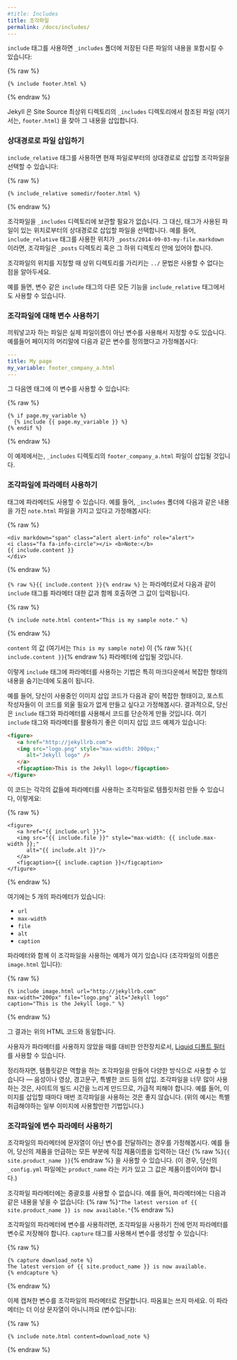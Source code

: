 ```yaml
---
#title: Includes
title: 조각파일
permalink: /docs/includes/
---
```


<!--
The `include` tag allows you to include the content from another file stored in the `_includes` folder:
-->
`include` 태그를 사용하면 `_includes` 폴더에 저장된 다른 파일의 내용을 포함시킬 수 있습니다:

{% raw %}
```liquid
{% include footer.html %}
```
{% endraw %}

<!--
Jekyll will look for the referenced file (in this case, `footer.html`) in the `_includes` directory at the root of your source directory and insert its contents.
-->
Jekyll 은 Site Source 최상위 디렉토리의 `_includes` 디렉토리에서 참조된 파일 (여기서는, `footer.html`) 을 찾아 그 내용을 삽입합니다.

<!--
### Including files relative to another file
-->
### 상대경로로 파일 삽입하기

<!--
You can choose to include file fragments relative to the current file by using the `include_relative` tag:
-->
`include_relative` 태그를 사용하면 현재 파일로부터의 상대경로로 삽입할 조각파일을 선택할 수 있습니다:

{% raw %}
```liquid
{% include_relative somedir/footer.html %}
```
{% endraw %}

<!--
You won't need to place your included content within the `_includes` directory. Instead,
the inclusion is specifically relative to the file where the tag is being used. For example,
if `_posts/2014-09-03-my-file.markdown` uses the `include_relative` tag, the included file
must be within the `_posts` directory or one of its subdirectories.
-->
조각파일을 `_includes` 디렉토리에 보관할 필요가 없습니다. 그 대신, 태그가 사용된 파일이
있는 위치로부터의 상대경로로 삽입할 파일을 선택합니다. 예를 들어, `include_relative` 태그를
사용한 위치가 `_posts/2014-09-03-my-file.markdown` 이라면, 조각파일은 `_posts` 디렉토리
혹은 그 하위 디렉토리 안에 있어야 합니다.

<!--
Note that you cannot use the `../` syntax to specify an include location that refers to a higher-level directory.
-->
조각파일의 위치를 지정할 때 상위 디렉토리를 가리키는 `../` 문법은 사용할 수 없다는 점을 알아두세요.

<!--
All the other capabilities of the `include` tag are available to the `include_relative` tag,
such as variables.
-->
예를 들면, 변수 같은 `include` 태그의 다른 모든 기능을 `include_relative` 태그에서도
사용할 수 있습니다.

<!--
### Using variables names for the include file
-->
### 조각파일에 대해 변수 사용하기

<!--
The name of the file you want to embed can be specified as a variable instead of an actual file name. For example, suppose you defined a variable in your page's front matter like this:
-->
끼워넣고자 하는 파일은 실제 파일이름이 아닌 변수를 사용해서 지정할 수도 있습니다. 예를들어 페이지의 머리말에 다음과 같은 변수를 정의했다고 가정해봅시다:

```yaml
---
title: My page
my_variable: footer_company_a.html
---
```

<!--
You could then reference that variable in your include:
-->
그 다음엔 태그에 이 변수를 사용할 수 있습니다:

{% raw %}
```liquid
{% if page.my_variable %}
  {% include {{ page.my_variable }} %}
{% endif %}
```
{% endraw %}

<!--
In this example, the include would insert the file `footer_company_a.html` from the `_includes/footer_company_a.html` directory.
-->
이 예제에서는, `_includes` 디렉토리의 `footer_company_a.html` 파일이 삽입될 것입니다.

<!--
### Passing parameters to includes
-->
### 조각파일에 파라메터 사용하기

<!--
You can also pass parameters to an include. For example, suppose you have a file called `note.html` in your `_includes` folder that contains this formatting:
-->
태그에 파라메터도 사용할 수 있습니다. 예를 들어, `_includes` 폴더에 다음과 같은 내용을 가진 `note.html` 파일을 가지고 있다고 가정해봅시다:

{% raw %}
```liquid
<div markdown="span" class="alert alert-info" role="alert">
<i class="fa fa-info-circle"></i> <b>Note:</b>
{{ include.content }}
</div>
```
{% endraw %}

<!--
The {% raw %}`{{ include.content }}`{% endraw %} is a parameter that gets populated when you call the include and specify a value for that parameter, like this:
-->
`{% raw %}{{ include.content }}{% endraw %}` 는 파라메터로서 다음과 같이 `include` 태그를 파라메터 대한 값과 함께 호출하면 그 값이 입력됩니다.

{% raw %}
```liquid
{% include note.html content="This is my sample note." %}
```
{% endraw %}

<!--
The value of `content` (which is `This is my sample note`) will be inserted into the {% raw %}`{{ include.content }}`{% endraw %} parameter.
-->
`content` 의 값 (여기서는 `This is my sample note`) 이 {% raw %}`{{ include.content }}`{% endraw %} 파라메터에 삽입될 것입니다.

<!--
Passing parameters to includes is especially helpful when you want to hide away complex formatting from your Markdown content.
-->
이렇게 `include` 태그에 파라메터를 사용하는 기법은 특히 마크다운에서 복잡한 형태의 내용을 숨기는데에 도움이 됩니다.

<!--
For example, suppose you have a special image syntax with complex formatting, and you don't want your authors to remember the complex formatting. As a result, you decide to simplify the formatting by using an include with parameters. Here's an example of the special image syntax you might want to populate with an include:
-->
예를 들어, 당신이 사용중인 이미지 삽입 코드가 다음과 같이 복잡한 형태이고, 포스트 작성자들이 이 코드를 외울 필요가 없게 만들고 싶다고 가정해봅시다. 결과적으로, 당신은 `include` 태그와 파라메터를 사용해서 코드를 단순하게 만들 것입니다. 여기 `include` 태그와 파라메터를 활용하기 좋은 이미지 삽입 코드 예제가 있습니다:

```html
<figure>
   <a href="http://jekyllrb.com">
   <img src="logo.png" style="max-width: 200px;"
      alt="Jekyll logo" />
   </a>
   <figcaption>This is the Jekyll logo</figcaption>
</figure>
```

<!--
You could templatize this content in your include and make each value available as a parameter, like this:
-->
이 코드는 각각의 값들에 파라메터를 사용하는 조각파일로 템플릿처럼 만들 수 있습니다, 이렇게요:

{% raw %}
```liquid
<figure>
   <a href="{{ include.url }}">
   <img src="{{ include.file }}" style="max-width: {{ include.max-width }};"
      alt="{{ include.alt }}"/>
   </a>
   <figcaption>{{ include.caption }}</figcaption>
</figure>
```
{% endraw %}

<!--
This include contains 5 parameters:
-->
여기에는 5 개의 파라메터가 있습니다:

* `url`
* `max-width`
* `file`
* `alt`
* `caption`

<!--
Here's an example that passes all the parameters to this include (the include file is named `image.html`):
-->
파라메터와 함께 이 조각파일을 사용하는 예제가 여기 있습니다 (조각파일의 이름은 `image.html` 입니다):

{% raw %}
```liquid
{% include image.html url="http://jekyllrb.com"
max-width="200px" file="logo.png" alt="Jekyll logo"
caption="This is the Jekyll logo." %}
```
{% endraw %}

<!--
The result is the original HTML code shown earlier.
-->
그 결과는 위의 HTML 코드와 동일합니다.

<!--
To safeguard situations where users don't supply a value for the parameter, you can use [Liquid's default filter](https://shopify.github.io/liquid/filters/default/).
-->
사용자가 파라메터를 사용하지 않았을 때를 대비한 안전장치로서, [Liquid 디폴트 필터](https://shopify.github.io/liquid/filters/default/)를 사용할 수 있습니다.

<!--
Overall, you can create includes that act as templates for a variety of uses &mdash; inserting audio or video clips, alerts, special formatting, and more. Note that you should avoid using too many includes, as this will slow down the build time of your site. For example, don't use includes every time you insert an image. (The above technique shows a use case for special images.)
-->
정리하자면, 템플릿같은 역할을 하는 조각파일을 만들어 다양한 방식으로 사용할 수 있습니다 &mdash; 음성이나 영상, 경고문구, 특별한 코드 등의 삽입. 조각파일을 너무 많이 사용하는 것은, 사이트의 빌드 시간을 느리게 만드므로, 가급적 피해야 합니다. 예를 들어, 이미지를 삽입할 때마다 매번 조각파일을 사용하는 것은 좋지 않습니다. (위의 예시는 특별취급해야하는 일부 이미지에 사용할만한 기법입니다.)

<!--
### Passing parameter variables to includes
-->
### 조각파일에 변수 파라메터 사용하기

<!--
Suppose the parameter you want to pass to the include is a variable rather than a string. For example, you might be using {% raw %}`{{ site.product_name }}`{% endraw %} to refer to every instance of your product rather than the actual hard-coded name. (In this case, your `_config.yml` file would have a key called `product_name` with a value of your product's name.)
-->
조각파일의 파라메터에 문자열이 아닌 변수를 전달하려는 경우를 가정해봅시다. 예를 들어, 당신의 제품을 언급하는 모든 부분에 직접 제품이름을 입력하는 대신 {% raw %}`{{ site.product_name }}`{% endraw %} 을 사용할 수 있습니다. (이 경우, 당신의 `_config.yml` 파일에는 `product_name` 라는 키가 있고 그 값은 제품이름이어야 합니다.)

<!--
The string you pass to your include parameter can't contain curly braces. For example, you can't pass a parameter that contains this: {% raw %}`"The latest version of {{ site.product_name }} is now available."`{% endraw %}
-->
조각파일 파라메터에는 중괄호를 사용할 수 없습니다. 예를 들어, 파라메터에는 다음과 같은 내용을 넣을 수 없습니다: {% raw %}`"The latest version of {{ site.product_name }} is now available."`{% endraw %}

<!--
If you want to include this variable in your parameter that you pass to an include, you need to store the entire parameter as a variable before passing it to the include. You can use `capture` tags to create the variable:
-->
조각파일의 파라메터에 변수를 사용하려면, 조각파일을 사용하기 전에 먼저 파라메터를 변수로 저장해야 합니다. `capture` 태그를 사용해서 변수를 생성할 수 있습니다:

{% raw %}
```liquid
{% capture download_note %}
The latest version of {{ site.product_name }} is now available.
{% endcapture %}
```
{% endraw %}

<!--
Then pass this captured variable into the parameter for the include. Omit the quotation marks around the parameter content because it's no longer a string (it's a variable):
-->
이제 캡쳐한 변수를 조각파일의 파라메터로 전달합니다. 따옴표는 쓰지 마세요. 이 파라메터는 더 이상 문자열이 아니니까요 (변수입니다):

{% raw %}
```liquid
{% include note.html content=download_note %}
```
{% endraw %}
